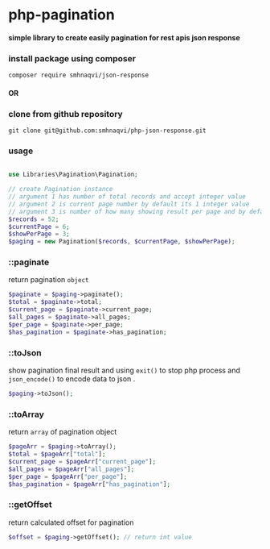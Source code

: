 # php-pagination

#### simple library to create easily pagination for rest apis json response

### install package using composer

```composer
composer require smhnaqvi/json-response
```
#### OR

### clone from github repository
```composer
git clone git@github.com:smhnaqvi/php-json-response.git
```
### usage

```php

use Libraries\Pagination\Pagination;

// create Pagination instance
// argument 1 has number of total records and accept integer value
// argument 2 is current page number by default its 1 integer value
// argument 3 is number of how many showing result per page and by default its 10 integer value
$records = 52; 
$currentPage = 6; 
$showPerPage = 3;
$paging = new Pagination($records, $currentPage, $showPerPage);
```

### ::paginate

return pagination `object`

```php
$paginate = $paging->paginate();
$total = $paginate->total;
$current_page = $paginate->current_page;
$all_pages = $paginate->all_pages;
$per_page = $paginate->per_page;
$has_pagination = $paginate->has_pagination;
```

### ::toJson

show pagination final result and using `exit()` to stop php process and `json_encode()` to encode data to json .

```php
$paging->toJson();
```

### ::toArray

return `array` of pagination object

```php
$pageArr = $paging->toArray();
$total = $pageArr["total"];
$current_page = $pageArr["current_page"];
$all_pages = $pageArr["all_pages"];
$per_page = $pageArr["per_page"];
$has_pagination = $pageArr["has_pagination"];
```

### ::getOffset

return calculated offset for pagination

```php
$offset = $paging->getOffset(); // return int value
```
